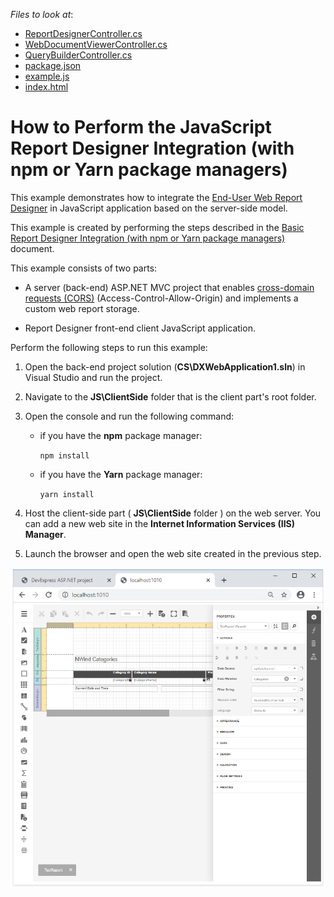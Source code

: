 <!-- default file list -->
*Files to look at*:
* [ReportDesignerController.cs](./CS/DXWebApplication1/Controllers/ReportDesignerController.cs)
* [WebDocumentViewerController.cs](./CS/DXWebApplication1/Controllers/WebDocumentViewerController.cs)
* [QueryBuilderController.cs](./CS/DXWebApplication1/Controllers/QueryBuilderController.cs)
* [package.json](./JS/ClientSide/package.json)
* [example.js](./JS/ClientSide/example.js)
* [index.html](./JS/ClientSide/index.html)
<!-- default file list end -->

# How to Perform the JavaScript Report Designer Integration (with npm or Yarn package managers)

This example demonstrates how to integrate the [End-User Web Report Designer](https://docs.devexpress.com/XtraReports/17103) in JavaScript application based on the server-side model.

This example is created by performing the steps described in the [Basic Report Designer Integration (with npm or Yarn package managers)](https://docs.devexpress.com/XtraReports/401256) document.

This example consists of two parts: 

- A server (back-end) ASP.NET MVC project that enables [cross-domain requests (CORS)](https://developer.mozilla.org/en-US/docs/Web/HTTP/CORS) (Access-Control-Allow-Origin) and implements a custom web report storage.

- Report Designer front-end client JavaScript application.

Perform the following steps to run this example:

1. Open the back-end project solution (**CS\DXWebApplication1.sln**) in Visual Studio and run the project.
2. Navigate to the **JS\ClientSide** folder that is the client part's root folder.
3. Open the console and run the following command:
    - if you have the **npm** package manager:

        ```npm install```
    - if you have the **Yarn** package manager:
        
        ```yarn install```    

4. Host the client-side part ( **JS\ClientSide** folder ) on the web server. You can add a new web site in the **Internet Information Services (IIS) Manager**.
5. Launch the browser and open the web site created in the previous step.

![](images/screenshot.png)